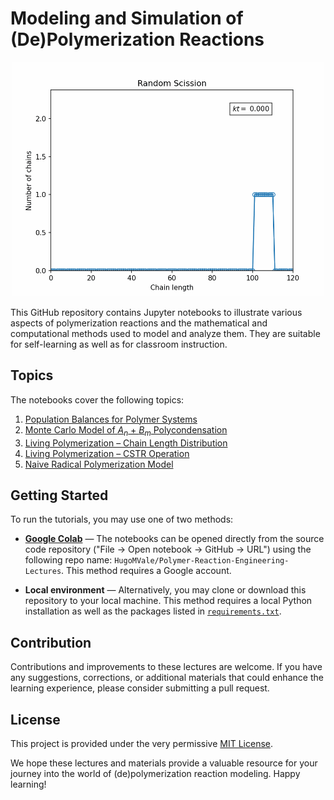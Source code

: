 # Modeling and Simulation of (De)Polymerization Reactions

<p align="center">
  <img src="notebooks/animation.gif" width="500" alt="Randsom scission">
</p>

This GitHub repository contains Jupyter notebooks to illustrate  various aspects of polymerization
reactions and the mathematical and computational methods used to model and analyze them. They
are suitable for self-learning as well as for classroom instruction.

## Topics

The notebooks cover the following topics:

1. [Population Balances for Polymer Systems](./notebooks/1_pbes.ipynb)
1. [Monte Carlo Model of $A_n$ + $B_m$ Polycondensation](./notebooks/2_monte_carlo_polycondensation.ipynb)
1. [Living Polymerization – Chain Length Distribution](./notebooks/3_living_polymerization_distribution.ipynb)
1. [Living Polymerization – CSTR Operation](./notebooks/4_living_polymerization_cstr.ipynb)
1. [Naive Radical Polymerization Model](./notebooks/5_radical_polymerization.ipynb)

## Getting Started

To run the tutorials, you may use one of two methods:

* **[Google Colab](https://colab.research.google.com/)** — The notebooks can be opened
directly from the source code repository ("File -> Open notebook -> GitHub -> URL") using the
following repo name: `HugoMVale/Polymer-Reaction-Engineering-Lectures`. This method requires a
Google account.

* **Local environment** — Alternatively, you may clone or download this repository to your
local machine. This method requires a local Python installation as well as the packages listed
in [`requirements.txt`](requirements.txt).

## Contribution

Contributions and improvements to these lectures are welcome. If you have any suggestions,
corrections, or additional materials that could enhance the learning experience,
please consider submitting a pull request.

## License

This project is provided under the very permissive [MIT License](LICENSE).

We hope these lectures and materials provide a valuable resource for your journey into the
world of (de)polymerization reaction modeling. Happy learning!
